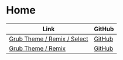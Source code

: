 

# Home

| Link | GitHub |
| ---- | ------ |
| [Grub Theme / Remix / Select](https://samwhelp.github.io/grub-theme-remix-select/) | [GitHub](https://github.com/samwhelp/grub-theme-remix-select) |
| [Grub Theme / Remix](https://samwhelp.github.io/grub-theme-remix/) | [GitHub](https://github.com/samwhelp/grub-theme-remix) |
